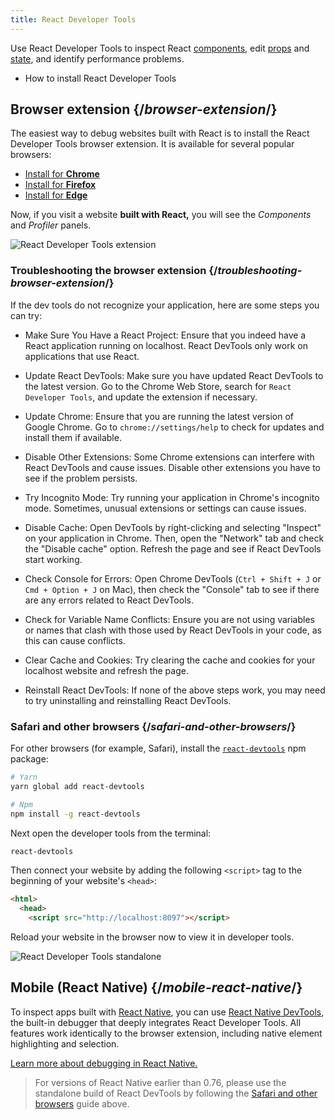 ```yaml
---
title: React Developer Tools
---
```


<Intro>

Use React Developer Tools to inspect React [components](/learn/your-first-component), edit [props](/learn/passing-props-to-a-component) and [state](/learn/state-a-components-memory), and identify performance problems.

</Intro>

<YouWillLearn>

* How to install React Developer Tools

</YouWillLearn>

## Browser extension {/*browser-extension*/}

The easiest way to debug websites built with React is to install the React Developer Tools browser extension. It is available for several popular browsers:

* [Install for **Chrome**](https://chrome.google.com/webstore/detail/react-developer-tools/fmkadmapgofadopljbjfkapdkoienihi?hl=en)
* [Install for **Firefox**](https://addons.mozilla.org/en-US/firefox/addon/react-devtools/)
* [Install for **Edge**](https://microsoftedge.microsoft.com/addons/detail/react-developer-tools/gpphkfbcpidddadnkolkpfckpihlkkil)

Now, if you visit a website **built with React,** you will see the _Components_ and _Profiler_ panels.

![React Developer Tools extension](/images/docs/react-devtools-extension.png)

### Troubleshooting the browser extension {/*troubleshooting-browser-extension*/}

If the dev tools do not recognize your application, here are some steps you can try:

- Make Sure You Have a React Project: Ensure that you indeed have a React application running on localhost. React DevTools only work on applications that use React.

- Update React DevTools: Make sure you have updated React DevTools to the latest version. Go to the Chrome Web Store, search for `React Developer Tools`, and update the extension if necessary.

- Update Chrome: Ensure that you are running the latest version of Google Chrome. Go to `chrome://settings/help` to check for updates and install them if available.

- Disable Other Extensions: Some Chrome extensions can interfere with React DevTools and cause issues. Disable other extensions you have to see if the problem persists.

- Try Incognito Mode: Try running your application in Chrome's incognito mode. Sometimes, unusual extensions or settings can cause issues.

- Disable Cache: Open DevTools by right-clicking and selecting "Inspect" on your application in Chrome. Then, open the "Network" tab and check the "Disable cache" option. Refresh the page and see if React DevTools start working.

- Check Console for Errors: Open Chrome DevTools (`Ctrl + Shift + J` or `Cmd + Option + J` on Mac), then check the "Console" tab to see if there are any errors related to React DevTools.

- Check for Variable Name Conflicts: Ensure you are not using variables or names that clash with those used by React DevTools in your code, as this can cause conflicts.

- Clear Cache and Cookies: Try clearing the cache and cookies for your localhost website and refresh the page.

- Reinstall React DevTools: If none of the above steps work, you may need to try uninstalling and reinstalling React DevTools.

### Safari and other browsers {/*safari-and-other-browsers*/}
For other browsers (for example, Safari), install the [`react-devtools`](https://www.npmjs.com/package/react-devtools) npm package:
```bash
# Yarn
yarn global add react-devtools

# Npm
npm install -g react-devtools
```

Next open the developer tools from the terminal:
```bash
react-devtools
```

Then connect your website by adding the following `<script>` tag to the beginning of your website's `<head>`:
```html {3}
<html>
  <head>
    <script src="http://localhost:8097"></script>
```

Reload your website in the browser now to view it in developer tools.

![React Developer Tools standalone](/images/docs/react-devtools-standalone.png)

## Mobile (React Native) {/*mobile-react-native*/}

To inspect apps built with [React Native](https://reactnative.dev/), you can use [React Native DevTools](https://reactnative.dev/docs/react-native-devtools), the built-in debugger that deeply integrates React Developer Tools. All features work identically to the browser extension, including native element highlighting and selection.

[Learn more about debugging in React Native.](https://reactnative.dev/docs/debugging)

> For versions of React Native earlier than 0.76, please use the standalone build of React DevTools by following the [Safari and other browsers](#safari-and-other-browsers) guide above.
